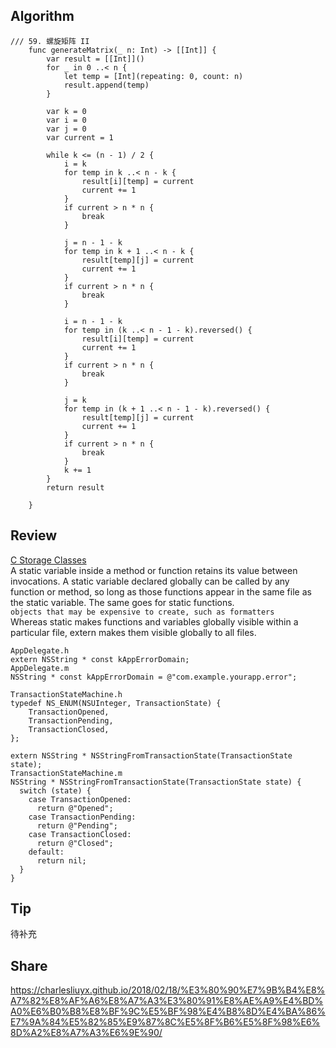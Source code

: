
## Algorithm

```
/// 59. 螺旋矩阵 II
    func generateMatrix(_ n: Int) -> [[Int]] {
        var result = [[Int]]()
        for _ in 0 ..< n {
            let temp = [Int](repeating: 0, count: n)
            result.append(temp)
        }
        
        var k = 0
        var i = 0
        var j = 0
        var current = 1
        
        while k <= (n - 1) / 2 {
            i = k
            for temp in k ..< n - k {
                result[i][temp] = current
                current += 1
            }
            if current > n * n {
                break
            }
            
            j = n - 1 - k
            for temp in k + 1 ..< n - k {
                result[temp][j] = current
                current += 1
            }
            if current > n * n {
                break
            }
            
            i = n - 1 - k
            for temp in (k ..< n - 1 - k).reversed() {
                result[i][temp] = current
                current += 1
            }
            if current > n * n {
                break
            }
            
            j = k
            for temp in (k + 1 ..< n - 1 - k).reversed() {
                result[temp][j] = current
                current += 1
            }
            if current > n * n {
                break
            }
            k += 1
        }
        return result
        
    }
```

## Review
[C Storage Classes](https://nshipster.com/c-storage-classes/)        
A static variable inside a method or function retains its value between invocations.
A static variable declared globally can be called by any function or method, so long as those functions appear in the same file as the static variable. The same goes for static functions.    
`objects that may be expensive to create, such as formatters`    
Whereas static makes functions and variables globally visible within a particular file, extern makes them visible globally to all files.
```
AppDelegate.h
extern NSString * const kAppErrorDomain;
AppDelegate.m
NSString * const kAppErrorDomain = @"com.example.yourapp.error";
```

```
TransactionStateMachine.h
typedef NS_ENUM(NSUInteger, TransactionState) {
    TransactionOpened,
    TransactionPending,
    TransactionClosed,
};

extern NSString * NSStringFromTransactionState(TransactionState state);
TransactionStateMachine.m
NSString * NSStringFromTransactionState(TransactionState state) {
  switch (state) {
    case TransactionOpened:
      return @"Opened";
    case TransactionPending:
      return @"Pending";
    case TransactionClosed:
      return @"Closed";
    default:
      return nil;
  }
}

```

## Tip    
待补充

## Share
https://charlesliuyx.github.io/2018/02/18/%E3%80%90%E7%9B%B4%E8%A7%82%E8%AF%A6%E8%A7%A3%E3%80%91%E8%AE%A9%E4%BD%A0%E6%B0%B8%E8%BF%9C%E5%BF%98%E4%B8%8D%E4%BA%86%E7%9A%84%E5%82%85%E9%87%8C%E5%8F%B6%E5%8F%98%E6%8D%A2%E8%A7%A3%E6%9E%90/








